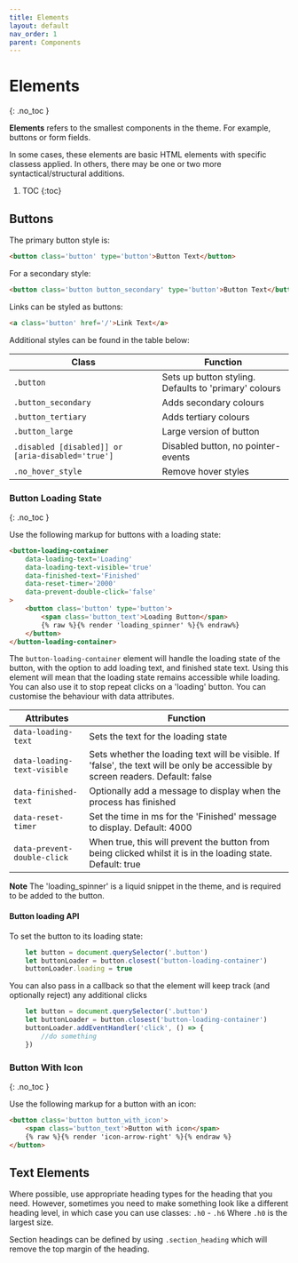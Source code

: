 ```yaml
---
title: Elements
layout: default
nav_order: 1
parent: Components
---
```


# Elements
{: .no_toc }

**Elements** refers to the smallest components in the theme. For example, buttons or form fields.

In some cases, these elements are basic HTML elements with specific classess applied. In others, there may be one or two more syntactical/structural additions.

1. TOC
{:toc}

## Buttons

The primary button style is:

```html
<button class='button' type='button'>Button Text</button>
```

For a secondary style:

```html
<button class='button button_secondary' type='button'>Button Text</button>
```

Links can be styled as buttons:
```html
<a class='button' href='/'>Link Text</a>
```


Additional styles can be found in the table below:

| Class | Function |
|--- | --- |
| `.button` | Sets up button styling. Defaults to 'primary' colours
| `.button_secondary` | Adds secondary colours
| `.button_tertiary` | Adds tertiary colours
| `.button_large` | Large version of button
| `.disabled [disabled]] or [aria-disabled='true']` | Disabled button, no pointer-events
| `.no_hover_style` | Remove hover styles

### Button Loading State
{: .no_toc }

Use the following markup for buttons with a loading state:

```html
<button-loading-container 
    data-loading-text='Loading'
    data-loading-text-visible='true'
    data-finished-text='Finished'
    data-reset-timer='2000'
    data-prevent-double-click='false'
>
    <button class='button' type='button'>
        <span class='button_text'>Loading Button</span>
        {% raw %}{% render 'loading_spinner' %}{% endraw%}
    </button>
</button-loading-container>
```

The `button-loading-container` element will handle the loading state of the button, with the option to add loading text, and finished state text. Using this element will mean that the loading state remains accessible while loading. You can also use it to stop repeat clicks on a 'loading' button. You can customise the behaviour with data attributes.

| Attributes | Function |
|--- | --- |
| `data-loading-text` | Sets the text for the loading state
| `data-loading-text-visible` | Sets whether the loading text will be visible. If 'false', the text will be only be accessible by screen readers. Default: false
| `data-finished-text` | Optionally add a message to display when the process has finished
| `data-reset-timer` | Set the time in ms for the 'Finished' message to display. Default: 4000
| `data-prevent-double-click` | When true, this will prevent the button from being clicked whilst it is in the loading state. Default: true

**Note** The 'loading_spinner' is a liquid snippet in the theme, and is required to be added to the button.

#### Button loading API

To set the button to its loading state:

```js
    let button = document.querySelector('.button')
    let buttonLoader = button.closest('button-loading-container')
    buttonLoader.loading = true
```

You can also pass in a callback so that the element will keep track (and optionally reject) any additional clicks

```js
    let button = document.querySelector('.button')
    let buttonLoader = button.closest('button-loading-container')
    buttonLoader.addEventHandler('click', () => {
        //do something
    })

```

### Button With Icon
{: .no_toc }

Use the following markup for a button with an icon:

```html
<button class='button button_with_icon'>
    <span class='button_text'>Button with icon</span>
    {% raw %}{% render 'icon-arrow-right' %}{% endraw %}
</button>
```

## Text Elements

Where possible, use appropriate heading types for the heading that you need. However, sometimes you need to make something look like a different heading level, in which case you can use classes: `.h0` - `.h6` Where `.h0` is the largest size.

Section headings can be defined by using `.section_heading` which will remove the top margin of the heading.